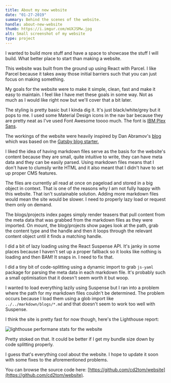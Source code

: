 ```yaml
---
title: About my new website
date: "01-27-2019"
summary: Behind the scenes of the website.
handle: about-new-website
thumb: https://i.imgur.com/mUXJSMw.jpg
alt: Small screenshot of my website
type: project
---
```


I wanted to build more stuff and have a space to showcase the stuff I will build. What better place to start than making a website.

This website was built from the ground up using React with Parcel. I like Parcel because it takes away those initial barriers such that you can just focus on making something.

My goals for the website were to make it simple, clean, fast and make it easy to maintain. I feel like I have met these goals in some way. Not as much as I would like right now but we'll cover that a bit later.

The styling is pretty basic but I kinda dig it. It's just black/white/grey but it pops to me. I used some Material Design icons in the nav bar because they are pretty neat as I've used Font Awesome toooo much. The font is [IBM Plex Sans](https://fonts.google.com/specimen/IBM+Plex+Sans).

The workings of the website were heavily inspired by Dan Abramov's [blog](https://overreacted.io/) which was based on the [Gatsby blog starter.](https://github.com/gatsbyjs/gatsby-starter-blog)

I liked the idea of having markdown files serve as the basis for the website's content because they are small, quite intuitive to write, they can have meta data and they can be easily parsed. Using markdown files means that I don't have to clumsily write HTML and it also meant that I didn't have to set up proper CMS features.

The files are currently all read at once on pageload and stored in a big object in context. That is one of the reasons why I am not fully happy with this website. That isn't sustainable solution. Adding more markdown files would mean the site would be slower. I need to properly lazy load or request them only on demand.

The blogs/projects index pages simply render teasers that pull content from the meta data that was grabbed from the markdown files as they were imported. On mount, the blog/projects show pages look at the path, grab the content type and the handle and then it loops through the relevant content object until it finds a matching handle.

I did a bit of lazy loading using the React Suspense API. It's janky in some places because I haven't set up a proper fallback so it looks like nothing is loading and then BAM! It snaps in. I need to fix that.

I did a tiny bit of code-splitting using a dynamic import to grab `js-yaml` package for parsing the meta data in each markdown file. It's probably such a small optimisation that it doesn't seem worth it but woop.

I wanted to load everything lazily using Suspense but I ran into a problem where the path for my markdown files couldn't be determined. The problem occurs because I load them using a glob import like `../../markdown/blogs/*.md` and that doesn't seem to work too well with Suspense.

I think the site is pretty fast for now though, here's the Lighthouse report:

![lighthouse performane stats for the website](https://i.imgur.com/KaL9XKL.jpg)

Pretty stoked on that. It could be better if I get my bundle size down by code splitting properly.

I guess that's everything cool about the website. I hope to update it soon with some fixes to the aforementioned problems.

You can browse the source code here: [https://github.com/cd2tom/website](https://github.com/cd2tom/website).
